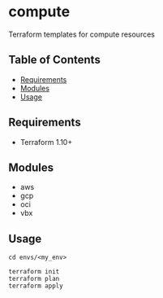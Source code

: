 # compute

Terraform templates for compute resources

## Table of Contents

- [Requirements](#requirements)
- [Modules](#modules)
- [Usage](#usage)

## Requirements

- Terraform 1.10+

## Modules

- aws
- gcp
- oci
- vbx

## Usage

```shell
cd envs/<my_env>

terraform init
terraform plan
terraform apply
```
